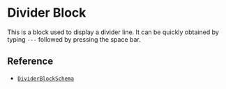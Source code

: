 # Divider Block

This is a block used to display a divider line. It can be quickly obtained by typing `---` followed by pressing the space bar.

## Reference

- [`DividerBlockSchema`](/api/@blocksuite/blocks/variables/DividerBlockSchema.html)
